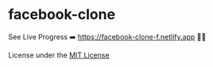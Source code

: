 # facebook-clone

See Live Progress ➡️ <a href="https://facebook-clone-f.netlify.app" target="_blank">https://facebook-clone-f.netlify.app</a> 🚀🚀

License under the [MIT License](LICENSE)